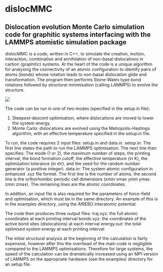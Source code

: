 # dislocMMC

## Dislocation evolution Monte Carlo simulation code for graphitic systems interfacing with the LAMMPS atomistic simulation package

dislocMMC is a code, written in C++, to simulate the creation, motion, interaction, combination and annihilation of non-basal dislocations in carbon (graphitic) systems. At the heart of the code is a unique algorithm for analysing the connectivity of an atomic configuration to identify pairs of atoms (bonds) whose rotation leads to non-basal dislocation glide and transformation. The program then performs Stone-Wales type bond rotations followed by structural minimisation (calling LAMMPS) to evolve the structure. 

<img src="http://i68.tinypic.com/30wm7nn.jpg">

The code can be run in one of two modes (specified in the setup.in file):
  1. Steepest-descent optimisation, where dislocations are moved to lower the system energy. 
  2. Monte Carlo: dislocations are evolved using the Metropolis-Hastings algorithm, with an effective temperature specified in the setup.in file. 

To run, the code requires 2 input files: setup.in and data.in. 
  setup.in: The first line states the path to run the LAMMPS optimisation. The next line then specifies: The mode (1 or 2), the maximum number of steps, the printing interval, the bond formation cutoff, the effective temperature (in K), the optimisation tolerance (in eV), and the seed for the random number generator (a positive integer). 
  data.in: The system atomic configuration in enhanced .xyz file format. The first line is the number of atoms, the second line is the orthorhombic periodic cell dimensions (xmin xmax ymin ymax zmin zmax). The remaining lines are the atomic coordinates. 

In addition, an input file is also required for the parameters of force-field and optimisation, which must be in the same directory. An example of this is in the examples directory, using the AIREBO interatomic potential. 

The code then produces three output files: 
  traj.xyz: the full atomic coordinates at each printing interval
  bonds.xyz: the coordinates of the active bond sites (dislocations) at each interval
  energy.out: the total optimised system energy at each printing interval

The initial structural analysis at the beginning of the calculation is fairly expensive, however after this the overhead of the main code is negligible compared to the LAMMPS optimisations. Therefore for large systems, the speed of the calculation can be dramatically increased using an MPI version of LAMMPS on the appropriate hardware (see the examples/ directory for an setup file.  